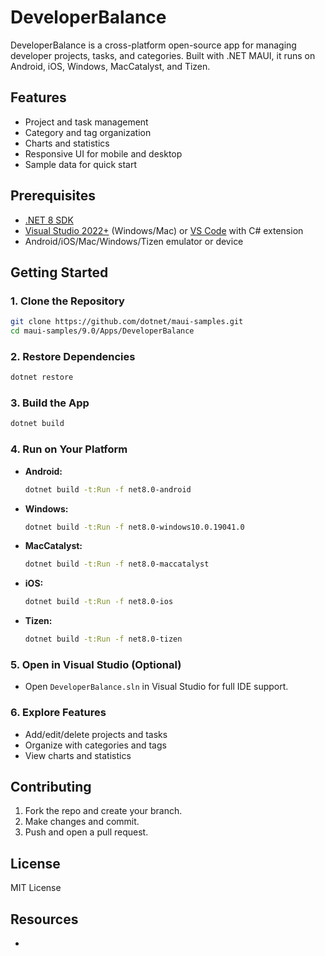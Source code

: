 # DeveloperBalance

DeveloperBalance is a cross-platform open-source app for managing developer projects, tasks, and categories. Built with .NET MAUI, it runs on Android, iOS, Windows, MacCatalyst, and Tizen.

## Features

- Project and task management
- Category and tag organization
- Charts and statistics
- Responsive UI for mobile and desktop
- Sample data for quick start

## Prerequisites

- [.NET 8 SDK](https://dotnet.microsoft.com/download/dotnet/8.0)
- [Visual Studio 2022+](https://visualstudio.microsoft.com/) (Windows/Mac) or [VS Code](https://code.visualstudio.com/) with C# extension
- Android/iOS/Mac/Windows/Tizen emulator or device

## Getting Started

### 1. Clone the Repository

```sh
git clone https://github.com/dotnet/maui-samples.git
cd maui-samples/9.0/Apps/DeveloperBalance
```

### 2. Restore Dependencies

```sh
dotnet restore
```

### 3. Build the App

```sh
dotnet build
```

### 4. Run on Your Platform

- **Android:**
  ```sh
  dotnet build -t:Run -f net8.0-android
  ```
- **Windows:**
  ```sh
  dotnet build -t:Run -f net8.0-windows10.0.19041.0
  ```
- **MacCatalyst:**
  ```sh
  dotnet build -t:Run -f net8.0-maccatalyst
  ```
- **iOS:**
  ```sh
  dotnet build -t:Run -f net8.0-ios
  ```
- **Tizen:**
  ```sh
  dotnet build -t:Run -f net8.0-tizen
  ```

### 5. Open in Visual Studio (Optional)

- Open `DeveloperBalance.sln` in Visual Studio for full IDE support.

### 6. Explore Features

- Add/edit/delete projects and tasks
- Organize with categories and tags
- View charts and statistics

## Contributing

1. Fork the repo and create your branch.
2. Make changes and commit.
3. Push and open a pull request.

## License

MIT License

## Resources

-